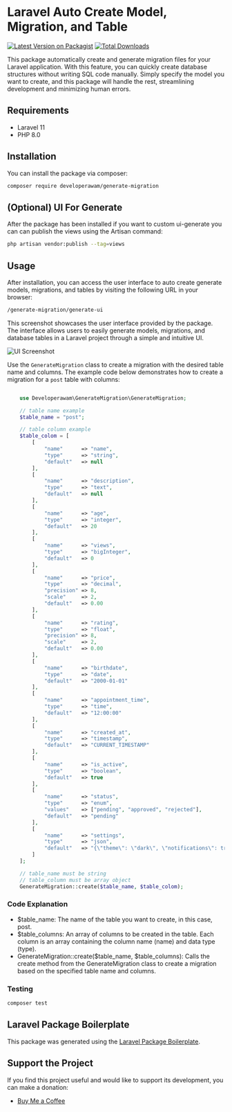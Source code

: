 # Laravel Auto Create Model, Migration, and Table

[![Latest Version on Packagist](https://img.shields.io/packagist/v/developerawam/generate-migration.svg?style=flat-square)](https://packagist.org/packages/developerawam/generate-migration)
[![Total Downloads](https://img.shields.io/packagist/dt/developerawam/generate-migration.svg?style=flat-square)](https://packagist.org/packages/developerawam/generate-migration)

This package automatically create and generate migration files for your Laravel application. With this feature, you can quickly create database structures without writing SQL code manually. Simply specify the model you want to create, and this package will handle the rest, streamlining development and minimizing human errors.

## Requirements

- Laravel 11
- PHP 8.0

## Installation

You can install the package via composer:

```bash
composer require developerawam/generate-migration
```

## (Optional) UI For Generate
After the package has been installed if you want to custom ui-generate you can can publish the views using the Artisan command:

```bash
php artisan vendor:publish --tag=views
```


## Usage

After installation, you can access the user interface to auto create generate models, migrations, and tables by visiting the following URL in your browser:

```bash
/generate-migration/generate-ui
```

This screenshot showcases the user interface provided by the package. The interface allows users to easily generate models, migrations, and database tables in a Laravel project through a simple and intuitive UI.

![UI Screenshot](https://i.ibb.co.com/426SDbn/Screenshot-2024-08-13-082731.png)

Use the `GenerateMigration` class to create a migration with the desired table name and columns. The example code below demonstrates how to create a migration for a `post` table with columns:

```php

    use Developerawam\GenerateMigration\GenerateMigration;

    // table name example
    $table_name = "post";

    // table column example
    $table_colom = [
        [
            "name"      => "name",
            "type"      => "string",
            "default"   => null
        ],
        [
            "name"      => "description",
            "type"      => "text",
            "default"   => null
        ],
        [
            "name"      => "age",
            "type"      => "integer",
            "default"   => 20
        ],
        [
            "name"      => "views",
            "type"      => "bigInteger",
            "default"   => 0
        ],
        [
            "name"      => "price",
            "type"      => "decimal",
            "precision" => 8,
            "scale"     => 2,
            "default"   => 0.00
        ],
        [
            "name"      => "rating",
            "type"      => "float",
            "precision" => 8,
            "scale"     => 2,
            "default"   => 0.00
        ],
        [
            "name"      => "birthdate",
            "type"      => "date",
            "default"   => "2000-01-01"
        ],
        [
            "name"      => "appointment_time",
            "type"      => "time",
            "default"   => "12:00:00"
        ],
        [
            "name"      => "created_at",
            "type"      => "timestamp",
            "default"   => "CURRENT_TIMESTAMP"
        ],
        [
            "name"      => "is_active",
            "type"      => "boolean",
            "default"   => true
        ],
        [
            "name"      => "status",
            "type"      => "enum",
            "values"    => ["pending", "approved", "rejected"],
            "default"   => "pending"
        ],
        [
            "name"      => "settings",
            "type"      => "json",
            "default"   => "{\"theme\": \"dark\", \"notifications\": true}"
        ]
    ];

    // table_name must be string
    // table_column must be array object
    GenerateMigration::create($table_name, $table_colom);

```

### Code Explanation

- $table_name: The name of the table you want to create, in this case, post.
- $table_columns: An array of columns to be created in the table. Each column is an array containing the column name (name) and data type (type).
- GenerateMigration::create($table_name, $table_columns): Calls the create method from the GenerateMigration class to create a migration based on the specified table name and columns.

### Testing

```bash
composer test
```

## Laravel Package Boilerplate

This package was generated using the [Laravel Package Boilerplate](https://laravelpackageboilerplate.com).

## Support the Project

If you find this project useful and would like to support its development, you can make a donation:

- [Buy Me a Coffee](https://trakteer.id/developer_awam/link)

